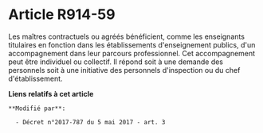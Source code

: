 # Article R914-59

Les maîtres contractuels ou agréés bénéficient, comme les enseignants titulaires en fonction dans les établissements
d'enseignement publics, d'un accompagnement dans leur parcours professionnel. Cet accompagnement peut être individuel ou
collectif. Il répond soit à une demande des personnels soit à une initiative des personnels d'inspection ou du chef
d'établissement.

**Liens relatifs à cet article**

	**Modifié par**:

	  - Décret n°2017-787 du 5 mai 2017 - art. 3
